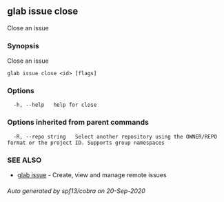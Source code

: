 ## glab issue close

Close an issue

### Synopsis

Close an issue

```
glab issue close <id> [flags]
```

### Options

```
  -h, --help   help for close
```

### Options inherited from parent commands

```
  -R, --repo string   Select another repository using the OWNER/REPO format or the project ID. Supports group namespaces
```

### SEE ALSO

* [glab issue](glab_issue.md)	 - Create, view and manage remote issues

###### Auto generated by spf13/cobra on 20-Sep-2020
